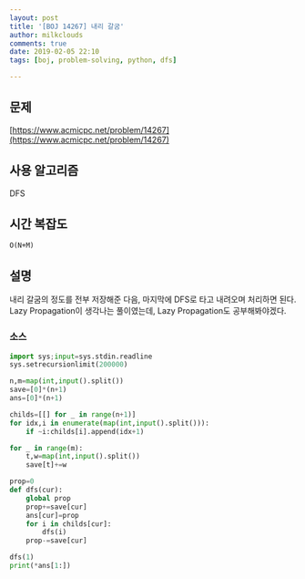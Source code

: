 ```yaml
---
layout: post
title: '[BOJ 14267] 내리 갈굼'
author: milkclouds
comments: true
date: 2019-02-05 22:10
tags: [boj, problem-solving, python, dfs]

---
```


## 문제
[https://www.acmicpc.net/problem/14267](https://www.acmicpc.net/problem/14267)  


## 사용 알고리즘  
DFS


## 시간 복잡도  
`O(N+M)`  


## 설명  
내리 갈굼의 정도를 전부 저장해준 다음, 마지막에 DFS로 타고 내려오며 처리하면 된다.  
Lazy Propagation이 생각나는 풀이였는데, Lazy Propagation도 공부해봐야겠다.


### 소스  

```python
import sys;input=sys.stdin.readline
sys.setrecursionlimit(200000)

n,m=map(int,input().split())
save=[0]*(n+1)
ans=[0]*(n+1)

childs=[[] for _ in range(n+1)]
for idx,i in enumerate(map(int,input().split())):
    if ~i:childs[i].append(idx+1)

for _ in range(m):
    t,w=map(int,input().split())
    save[t]+=w

prop=0
def dfs(cur):
    global prop
    prop+=save[cur]
    ans[cur]=prop
    for i in childs[cur]:
        dfs(i)
    prop-=save[cur]

dfs(1)
print(*ans[1:])
```